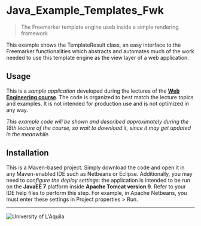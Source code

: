 #  Java_Example_Templates_Fwk
> The Freemarker template engine useb inside a simple rendering framework

This example shows the TemplateResult class, an easy interface to the Freemarker functionalities which abstracts and automates much of the work needed to use this template engine as the view layer of a web application.

## Usage

This is a *sample application* developed during the lectures of the  [**Web Engineering course**](https://webengineering-univaq.github.io). The code is organized to best match the lecture topics and examples. It is not intended for production use and is not optimized in any way. 

*This example code will be shown and described approximately during the 18th lecture of the course, so wait to download it, since it may get updated in the meanwhile.*

## Installation

This is a Maven-based project. Simply download the code and open it in any Maven-enabled IDE such as Netbeans or Eclipse. Additionally, you may need to *configure the deploy settings*: the application is intended to be run on the **JavaEE 7** platform inside **Apache Tomcat version 9**. Refer to your IDE help files to perform this step. For example, in Apache Netbeans, you must enter these settings in Project properties > Run.


---

![University of L'Aquila](https://www.disim.univaq.it/skins/aqua/img/logo2021-2.png)
